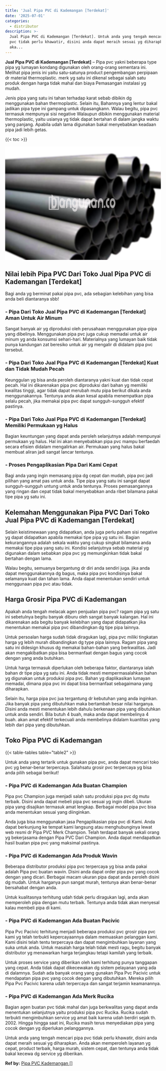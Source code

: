 ```yaml
---
title: 'Jual Pipa PVC di Kademangan [Terdekat]'
date: '2025-07-01'
categories:
  - distributor
description: >-
  Jual Pipa PVC di Kademangan [Terdekat]. Untuk anda yang tengah mencari pipa
  pvc tidak perlu khawatir, disini anda dapat meraih sesuai yg diharapkan. Anda
  aka...
---
```


**Jual Pipa PVC di Kademangan \[Terdekat\]** – Pipa pvc yakni beberapa type pipa yg lumayan kondang digunakan oleh orang-orang sementara ini. Melihat pipa jenis ini yaitu satu-satunya product pengembangan perpipaan dr material thermoplastic. merk yg satu ini dikenal sebagai salah satu produk dengan harga tidak mahal dan biaya Pemasangan instalasi yg mudah.

Jenis pipa yang satu ini tahan terhadap karat sebab dibikin dg menggunakan bahan thermoplastic. Selain itu, Bahannya yang lentur bakal jadikan pipa type ini gampang untuk dipasangkann. Walau begitu, pipa pvc termasuk mempunyai sisi negative Walaupun dibikin menggunakan material thermoplastic, yaitu usianya yg tidak dapat bertahan di dalam jangka waktu yang panjang. Apabila udah lama digunakan bakal menyebabkan keadaan pipa jadi lebih getas.

{{< toc >}}

![Jual Pipa PVC di Kademangan [Terdekat]](/images/jaul-pipa-pvc-41.png)

## Nilai lebih Pipa PVC Dari Toko Jual Pipa PVC di Kademangan \[Terdekat\]

Bagi anda yg berminat pakai pipa pvc, ada sebagian kelebihan yang bisa anda beli diantaranya sbb!

### \- Pipa Dari Toko Jual Pipa PVC di Kademangan \[Terdekat\] Aman Untuk Air Minum

Sangat banyak air yg diproduksi oleh perusahaan menggunakan pipa-pipa yang dibelinya. Menggunakan pipa pvc juga cukup memadai untuk air minum yg anda konsumsi sehari-hari. Materialnya yang lumayan baik tidak punya kandungan zat beresiko untuk air yg mengalir di didalam pipa pvc tersebut.

### \- Pipa Dari Toko Jual Pipa PVC di Kademangan \[Terdekat\] Kuat dan Tidak Mudah Pecah

Keunggulan yg bisa anda peroleh diantaranya yakni kuat dan tidak cepat pecah. Hal ini dikarenakan pipa pvc diproduksi dari bahan yg memiliki kwalitas tinggi, agar tidak dapat merubah mutu pipa berikut dikala anda menggunakannya. Tentunya anda akan kesal apabila menempatkan pipa selalu pecah, jika memakai pipa pvc dapat sungguh-sungguh efektif pastinya.

### \- Pipa Dari Toko Jual Pipa PVC di Kademangan \[Terdekat\] Memiliki Permukaan yg Halus

Bagian keuntungan yang dapat anda peroleh selanjutnya adalah mempunyai permukaan yg halus. Hal ini akan menyebabkan pipa pvc mampu berfaedah secara efisien didalam mengalirkan air. Permukaan yang halus bakal membuat aliran jadi sangat lancar tentunya.

### \- Proses Pengaplikasian Pipa Dari Kami Cepat

Bagi anda yang ingin memasang pipa dg cepat dan mudah, pipa pvc jadi pilihan yang amat pas untuk anda. Tipe pipa yang satu ini sangat dapat sungguh-sungguh untung untuk anda tentunya. Proses pemasangannya yang ringan dan cepat tidak bakal menyebabkan anda ribet bilamana pakai tipe pipa yg satu ini.

## Kelemahan Menggunakan Pipa PVC Dari Toko Jual Pipa PVC di Kademangan \[Terdekat\]

Selain keistimewaan yang didapatkan, anda juga perlu paham sisi negative yg dapat didapatkan apabila memakai tipe pipa yg satu ini. Bagian kekurangannya adalah sekala waktu yang cukup singkat bilamana anda memakai tipe pipa yang satu ini. Kondisi selanjutnya sebab material yg digunakan dalam sebabkan pipa pvc yg memungkinkan tidak bakal bertahan dengan lama.

Walau begitu, semuanya bergantung dr diri anda sendiri juga. jika anda dapat menggunakannya dg bagus, maka pipa pvc kondisinya bakal selamanya kuat dan tahan lama. Anda dapat menentukan sendiri untuk menggunaan pipa pvc atau tidak.

## Harga Grosir Pipa PVC di Kademangan

Apakah anda tengah melacak agen penjualan pipa pvc? ragam pipa yg satu ini sebetulnya begitu banyak diburu oleh sangat banyak kalangan. Hal ini dikarenakan ada begitu banyak kelebihan yang dapat didapatkan jika menentukan memakai pipa pvc dibandingkan dg tipe pipa lainnya.

Untuk persoalan harga sudah tidak diragukan lagi, pipa pvc miliki tingkatan harga yg lebih murah dibandingkan dg type pipa lainnya. Ragam pipa yang satu ini didesign khusus dg memakai bahan-bahan yang berkwalitas. Jadi akan mengakibatkan pipa bisa bermanfaat dengan bagus yang cocok dengan yang anda butuhkan.

Untuk harga termasuk diperlukan oleh beberapa faktor, diantaranya ialah bahan dr tipe pipa yg satu ini. Anda tidak mesti mempermasalahkan bahan yg digunakan untuk produksi pipa pvc. Bahan yg diaplikasikan lumayan memadai, dimana pipa pvc ini dapat bisa bermanfaat sebagaimana yang diharapkan.

Selain itu, harga pipa pvc jua tergantung dr kebutuhan yang anda inginkan. Jika banyak pipa yang dibutuhkan maka bertambah besar nilai harganya. Disini anda mesti menentukan lebih dahulu berkenaan pipa yang dibutuhkan untuk anda sendiri. Bila butuh 4 buah, maka anda dapat membelinya 4 buah. akan amat efektif terkecuali anda membelinya didalam kuantitas yang lebih dari pipa yang dibutuhkan.

## Toko Pipa PVC di Kademangan

{{< table-tables table="table2" >}}

Untuk anda yang tertarik untuk gunakan pipa pvc, anda dapat mencari toko pvc yg benar-benar terpercaya. Salahsatu grosir pvc terpercaya yg bisa anda pilih sebagai berikut!

### \- Pipa PVC di Kademangan Ada Buatan Champion

Pipa pvc Champion juga menjadi salah satu produksi pipa pvc dg mutu terbaik. Disini anda dapat mebeli pipa pvc sesuai yg ingin dibeli. Ukuran pipa yang disajikan termasuk amat lengkap. Berbagai model pipa pvc bisa anda menentukan sesuai yang diinginkan.

Anda juga bisa menggunakan jasa Pengaplikasian pipa pvc di Kami. Anda dapat berkunjung ke tempat kami langsung atau menghubunginya lewat web resmi dr Pipa PVC Merk Champion. Telah terdapat banyak sekali orang yg bekerjasama dengan Pipa PVC Dari Champion. Anda dapat mendapatkan hasil buatan pipa pvc yang maksimal pastinya.

### \- Pipa PVC di Kademangan Ada Produk Wavin

Beberapa distributor produksi pipa pvc terpercaya yg bisa anda pakai adalah Pipa pvc buatan wavin. Disini anda dapat order pipa pvc yang cocok dengan yang dicari. Berbagai macam ukuran pipa dapat anda peroleh disini dg mudah. Untuk harganya pun sangat murah, tentunya akan benar-benar bersahabat dengan anda.

Untuk kualitasnya terhitung udah tidak perlu diragukan lagi, anda akan memperoleh pipa dengan mutu terbaik. Tentunya anda tidak akan menyesal kalau membeli pipa di kami.

### \- Pipa PVC di Kademangan Ada Buatan Pacivic

Pipa Pvc Pacivic terhitung menjadi beberapa produksi pvc grosir pipa pvc kami yg telah terbukti kepercayaannya dalam memuaskan pelanggan kami. Kami disini telah tentu terpercaya dan dapat mengimbuhkan layanan yang suka untuk anda. Untuk masalah harga telah tidak mesti ragu, begitu banyak distributor yg menawarkan harga terjangkau tetapi kamilah yang terbaik.

Untuk proses service yang diberikan oleh kami terhitung punya tanggapan yang cepat. Anda tidak dapat dikecewakan dg sistem pelayanan yang ada di dalamnya. Sudah ada banyak orang yang gunakan Pipa Pvc Pacivic untuk mendapatan pipa pvc yang cocok dengan yang dibutuhkan. Mereka pilih Pipa Pvc Pacivic karena udah terpercaya dan sangat terjamin keamanannya.

### \- Pipa PVC di Kademangan Ada Merk Rucika

Bagian agen buatan pvc tidak mahal dan juga berkwalitas yang dapat anda menentukan selanjutnya yaitu produksi pipa pvc Rucika. Rucika sudah terbukti mengimbuhkan service yg amat baik karena udah berdiri sejak th. 2002. Hingga hingga saat ini, Rucika masih terus menyediakan pipa yang cocok dengan yg diperlukan pelanggannya.

Untuk anda yang tengah mencari pipa pvc tidak perlu khawatir, disini anda dapat meraih sesuai yg diharapkan. Anda akan memperoleh layanan yg cepat, product terbaik, harga murah, sistem cepat, dan tentunya anda tidak bakal kecewa dg service yg diberikan.

**Ref by:** [Pipa PVC Kademangan []](https://id.wikipedia.org/wiki/Pipa)
